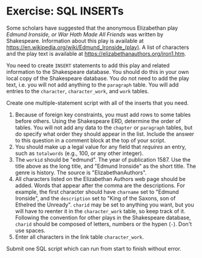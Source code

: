 # Exercise: SQL INSERTs

Some scholars have suggested that the anonymous Elizabethan play *Edmund Ironside, or War Hath Made All Friends* was written by Shakespeare. Information about this play is available at <https://en.wikipedia.org/wiki/Edmund_Ironside_(play)>. A list of characters and the play text is available at <https://elizabethanauthors.org/iron1.htm>.

You need to create `INSERT` statements to add this play and related information to the Shakespeare database. You should do this in your own local copy of the Shakespeare database. You do not need to add the play text, i.e. you will not add anything to the `paragraph` table. You will add entries to the `character`, `character_work`, and `work` tables.

Create one multiple-statement script with all of the inserts that you need.

1. Because of foreign key constraints, you must add rows to some tables before others. Using the Shakespeare ERD, determine the order of tables. You will not add any data to the `chapter` or `paragraph` tables, but do specify what order they should appear in the list. Include the answer to this question in a comment block at the top of your script.
2. You should make up a legal value for any field that *requires* an entry, such as `totalwords` (e.g., 100, or any other integer).
3. The `workid` should be "edmund". The year of publication 1587. Use the title above as the long title, and "Edmund Ironside" as the short title. The genre is history. The source is "ElizabethanAuthors".
4. All characters listed on the Elizabethan Authors web page should be added. Words that appear after the comma are the descriptions. For example, the first character should have `charname` set to "Edmund Ironside", and the `description` set to "King of the Saxons, son of Ethelred the Unready". `charid` may be set to anything you want, but you will have to reenter it in the `character_work` table, so keep track of it. Following the convention for other plays in the Shakespeare database, `charid` should be composed of letters, numbers or the hypen (`-`). Don't use spaces.
5. Enter all characters in the link table `character_work`.

Submit one SQL script which can run from start to finish without error.

